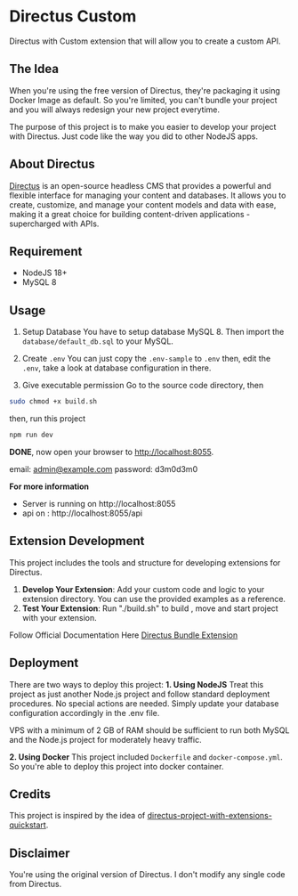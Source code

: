 # Directus Custom
Directus with Custom extension that will allow you to create a custom API.

## The Idea
When you're using the free version of Directus, they're packaging it using Docker Image as default.
So you're limited, you can't bundle your project and you will always redesign your new project everytime.

The purpose of this project is to make you easier to develop your project with Directus.
Just code like the way you did to other NodeJS apps.

## About Directus
[Directus](https://directus.io/) is an open-source headless CMS that provides a powerful and flexible interface for managing your content and databases. It allows you to create, customize, and manage your content models and data with ease, making it a great choice for building content-driven applications - supercharged with APIs.

## Requirement
- NodeJS 18+
- MySQL 8

## Usage

1. Setup Database
You have to setup database MySQL 8.
Then import the `database/default_db.sql` to your MySQL.

2. Create `.env`
You can just copy the `.env-sample` to `.env`
then, edit the `.env`, take a look at database configuration in there.

3. Give executable permission
Go to the source code directory, then
```bash
sudo chmod +x build.sh
```

then, run this project
```bash
npm run dev
```

**DONE**, now open your browser to [http://localhost:8055](http://localhost:8055).

email: admin@example.com
password: d3m0d3m0

**For more information**
- Server is running on http://localhost:8055
- api on :  http://localhost:8055/api

## Extension Development

This project includes the tools and structure for developing extensions for Directus.
1. **Develop Your Extension**:
Add your custom code and logic to your extension directory. You can use the provided examples as a reference.
2. **Test Your Extension**:
Run "./build.sh" to build , move and start project with your extension.

Follow Official Documentation Here [Directus Bundle Extension](https://docs.directus.io/extensions/bundles.html)

## Deployment
There are two ways to deploy this project:
**1. Using NodeJS**
Treat this project as just another Node.js project and follow standard deployment procedures. No special actions are needed.
Simply update your database configuration accordingly in the .env file.

VPS with a minimum of 2 GB of RAM should be sufficient to run both MySQL and the Node.js project for moderately heavy traffic.

**2. Using Docker**
This project included `Dockerfile` and `docker-compose.yml`. So you're able to deploy this project into docker container.

## Credits
This project is inspired by the idea of [directus-project-with-extensions-quickstart](https://github.com/yohita/directus-project-with-extensions-quickstart).

## Disclaimer
You're using the original version of Directus. I don't modify any single code from Directus.
